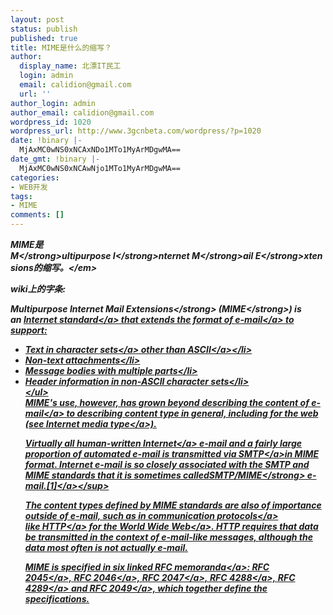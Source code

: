 ```yaml
---
layout: post
status: publish
published: true
title: MIME是什么的缩写？
author:
  display_name: 北漂IT民工
  login: admin
  email: calidion@gmail.com
  url: ''
author_login: admin
author_email: calidion@gmail.com
wordpress_id: 1020
wordpress_url: http://www.3gcnbeta.com/wordpress/?p=1020
date: !binary |-
  MjAxMC0wNS0xNCAxNDo1MTo1MyArMDgwMA==
date_gmt: !binary |-
  MjAxMC0wNS0xNCAwNjo1MTo1MyArMDgwMA==
categories:
- WEB开发
tags:
- MIME
comments: []
---
```

<p><em><strong>MIME是M<&#47;strong>ultipurpose&nbsp;<strong>I<&#47;strong>nternet&nbsp;<strong>M<&#47;strong>ail&nbsp;<strong>E<&#47;strong>xtensions的缩写。<&#47;em></p>
<p>wiki上的字条:</p>
<p><strong>Multipurpose Internet Mail Extensions<&#47;strong> (<strong>MIME<&#47;strong>) is an&nbsp;<a title="Internet standard" href="http:&#47;&#47;en.wikipedia.org&#47;wiki&#47;Internet_standard">Internet standard<&#47;a> that extends the format of&nbsp;<a title="Electronic mail" href="http:&#47;&#47;en.wikipedia.org&#47;wiki&#47;Electronic_mail">e-mail<&#47;a> to support:</p>
<ul>
<li>Text in&nbsp;<a title="Character set" href="http:&#47;&#47;en.wikipedia.org&#47;wiki&#47;Character_set">character sets<&#47;a> other than&nbsp;<a title="ASCII" href="http:&#47;&#47;en.wikipedia.org&#47;wiki&#47;ASCII">ASCII<&#47;a><&#47;li>
<li>Non-text attachments<&#47;li>
<li>Message bodies with multiple parts<&#47;li>
<li>Header information in non-ASCII character sets<&#47;li><br />
<&#47;ul><br />
MIME's use, however, has grown beyond describing the content of&nbsp;<a title="Electronic mail" href="http:&#47;&#47;en.wikipedia.org&#47;wiki&#47;Electronic_mail">e-mail<&#47;a> to describing content type in general, including for the web (see&nbsp;<a title="Internet media type" href="http:&#47;&#47;en.wikipedia.org&#47;wiki&#47;Internet_media_type">Internet media type<&#47;a>).</p>
<p>Virtually all human-written&nbsp;<a title="Internet" href="http:&#47;&#47;en.wikipedia.org&#47;wiki&#47;Internet">Internet<&#47;a> e-mail and a fairly large proportion of automated e-mail is transmitted via&nbsp;<a title="Simple Mail Transfer Protocol" href="http:&#47;&#47;en.wikipedia.org&#47;wiki&#47;Simple_Mail_Transfer_Protocol">SMTP<&#47;a>in MIME format. Internet e-mail is so closely associated with the SMTP and MIME standards that it is sometimes called<strong>SMTP&#47;MIME<&#47;strong> e-mail.<sup><a href="http:&#47;&#47;en.wikipedia.org&#47;wiki&#47;MIME#cite_note-0">[1]<&#47;a><&#47;sup></p>
<p>The content types defined by MIME standards are also of importance outside of e-mail, such as in&nbsp;<a title="Protocol (computing)" href="http:&#47;&#47;en.wikipedia.org&#47;wiki&#47;Protocol_(computing)">communication protocols<&#47;a> like&nbsp;<a title="HyperText Transfer Protocol" href="http:&#47;&#47;en.wikipedia.org&#47;wiki&#47;HyperText_Transfer_Protocol">HTTP<&#47;a> for the&nbsp;<a title="World Wide Web" href="http:&#47;&#47;en.wikipedia.org&#47;wiki&#47;World_Wide_Web">World Wide Web<&#47;a>. HTTP requires that data be transmitted in the context of e-mail-like messages, although the data most often is not actually e-mail.</p>
<p>MIME is specified in six linked&nbsp;<a title="Request for Comments" href="http:&#47;&#47;en.wikipedia.org&#47;wiki&#47;Request_for_Comments">RFC memoranda<&#47;a>:&nbsp;<a href="http:&#47;&#47;tools.ietf.org&#47;html&#47;rfc2045">RFC 2045<&#47;a>,&nbsp;<a href="http:&#47;&#47;tools.ietf.org&#47;html&#47;rfc2046">RFC 2046<&#47;a>,&nbsp;<a href="http:&#47;&#47;tools.ietf.org&#47;html&#47;rfc2047">RFC 2047<&#47;a>,&nbsp;<a href="http:&#47;&#47;tools.ietf.org&#47;html&#47;rfc4288">RFC 4288<&#47;a>,&nbsp;<a href="http:&#47;&#47;tools.ietf.org&#47;html&#47;rfc4289">RFC 4289<&#47;a> and&nbsp;<a href="http:&#47;&#47;tools.ietf.org&#47;html&#47;rfc2049">RFC 2049<&#47;a>, which together define the specifications.</p>
